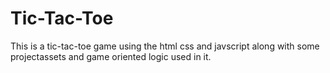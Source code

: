 # Tic-Tac-Toe
This is a tic-tac-toe game using the html css and javscript along with some projectassets and game oriented logic used in it.
